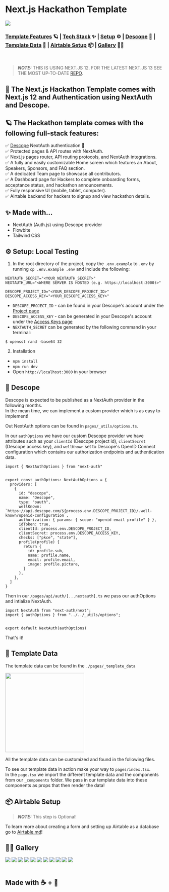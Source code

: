 # Next.js Hackathon Template

<img src="./readme-assets/authhacks.png" />

### [Template Features](#-the-hackathon-template-comes-with-the-following-full-stack-features) 🪐 | [Tech Stack](#-made-with) ✨ | [Setup](#-setup-local-testing) ⚙️ | [Descope](#-descope) 🔑 | [Template Data](#-template-data) 👾 | [Airtable Setup](#-airtable-setup) 📦 | [Gallery](#-gallery) 👨‍🍳

<br />

> **_NOTE:_**  THIS IS USING NEXT.JS 12. FOR THE LATEST NEXT.JS 13 SEE THE MOST UP-TO-DATE [REPO](https://github.com/descope/nextjs-hackathon-template/).

## 🚀 The Next.js Hackathon Template comes with Next.js 12 and Authentication using NextAuth and Descope. 

## 🪐 The Hackathon template comes with the following full-stack features:

✅ [Descope](https://descope.com) NextAuth authentication 🔐 <br/>
✅ Protected pages & API routes with NextAuth. <br/>
✅ Next.js pages router, API routing protocols, and NextAuth integrations. <br/>
✅ A fully and easily customizable Home screen which features an About, Speakers, Sponsors, and FAQ section. <br/>
✅ A dedicated Team page to showcase all contributors.  <br/>
✅ A Dashboard page for Hackers to complete onboarding forms, acceptance status, and hackathon announcements. <br/>
✅ Fully responsive UI (mobile, tablet, computer). <br/>
✅ Airtable backend for hackers to signup and view hackathon details. <br/>

## ✨ Made with... 

- NextAuth (Auth.js) using Descope provider
- Flowbite
- Tailwind CSS

## ⚙️ Setup: Local Testing

1. In the root directory of the project, copy the `.env.example` to `.env` by running `cp .env.example .env` and include the following:

```
NEXTAUTH_SECRET="<YOUR_NEXTAUTH_SECRET>"
NEXTAUTH_URL="<WHERE SERVER IS HOSTED (e.g. https://localhost:3000)>"

DESCOPE_PROJECT_ID="<YOUR_DESCOPE_PROJECT_ID>"
DESCOPE_ACCESS_KEY="<YOUR_DESCOPE_ACCESS_KEY>"
```

- `DESCOPE_PROJECT_ID` - can be found in your Descope's account under the [Project page](https://app.descope.com/settings/project)  
- `DESCOPE_ACCESS_KEY` - can be generated in your Descope's account under the [Access Keys page](https://app.descope.com/accesskeys)  
- `NEXTAUTH_SECRET` can be generated by the following command in your terminal: 
```
$ openssl rand -base64 32
```

2. Installation

- `npm install`
- `npm run dev`
- Open `http://localhost:3000` in your browser

## 🔑 Descope 

Descope is expected to be published as a NextAuth provider in the following months. <br />
In the mean time, we can implement a custom provider which is as easy to implement! 

Out NextAuth options can be found in ```pages/_utils/options.ts```.  

In our ```authOptions``` we have our custom Descope provider we have attributes such as your ```clientId``` (Descope project id), ```clientSecret``` (Descope access key), and ```wellKnown``` set to Descope's OpenID Connect configuration which contains our authorization endpoints and authentication data.

```
import { NextAuthOptions } from "next-auth"


export const authOptions: NextAuthOptions = {
  providers: [
    {
      id: "descope",
      name: "Descope",
      type: "oauth",
      wellKnown: `https://api.descope.com/${process.env.DESCOPE_PROJECT_ID}/.well-known/openid-configuration`,
      authorization: { params: { scope: "openid email profile" } },
      idToken: true,
      clientId: process.env.DESCOPE_PROJECT_ID, 
      clientSecret: process.env.DESCOPE_ACCESS_KEY,
      checks: ["pkce", "state"],
      profile(profile) {
        return {
          id: profile.sub,
          name: profile.name,
          email: profile.email,
          image: profile.picture,
        }
      },
    },
  ]
}
```

Then in our ```/pages/api/auth/[...nextauth].ts``` we pass our authOptions and intialize NextAuth.
```
import NextAuth from "next-auth/next";
import { authOptions } from "../../_utils/options";


export default NextAuth(authOptions)
```

That's it! 

## 👾 Template Data
 
The template data can be found in the ```./pages/_template_data``` 

<img width="250" src="./readme-assets/template_data.png" />

All the template data can be customized and found in the following files. <br />

To see our template data in action make your way to ```pages/index.tsx```. <br />
In the ```page.tsx``` we import the different template data and the components from our ```_components``` folder. We pass in 
our template data into these components as props that then render the data! 

## 📦 Airtable Setup 

> **_NOTE:_**  This step is Optional!

To learn more about creating a form and setting up Airtable as a database go to [Airtable.md](Airtable.md)! 

## 👨‍🍳 Gallery

<img src="./readme-assets/authhacks_1.png" />
<img src="./readme-assets/authhacks_2.png" />
<img src="./readme-assets/authhacks_3.png" />
<img src="./readme-assets/authhacks_4.png" />
<img src="./readme-assets/authhacks_5.png" />
<img src="./readme-assets/authhacks_6.png" />
<img src="./readme-assets/team.png" />
<img src="./readme-assets/accepted_1.png" />
<img src="./readme-assets/accepted_2.png" />
<img src="./readme-assets/application_pending.png" />
<img src="./readme-assets/signup.png" />

<br />
<br />

## Made with ☕ + 💙